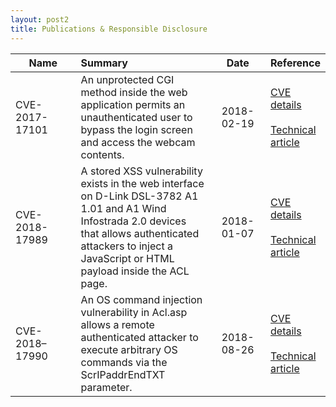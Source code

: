 ```yaml
---
layout: post2
title: Publications & Responsible Disclosure
--- 
```


| Name        		|Summary 		| Date          | Reference  |
| ------------- 	|:------------- |:-------------:| :----------|
| CVE-2017-17101	| An unprotected CGI method inside the web application permits an unauthenticated user to bypass the login screen and access the webcam contents.	 | 2018-02-19 		| [CVE details][cve1] <br><br> [Technical article][blog1]   |
| CVE-2018-17989    | A stored XSS vulnerability exists in the web interface on D-Link DSL-3782 A1 1.01 and A1 Wind Infostrada 2.0 devices that allows authenticated attackers to inject a JavaScript or HTML payload inside the ACL page. |   2018-01-07 	| [CVE details][cve2] <br><br> [Technical article][blog2]   |
| CVE-2018–17990 	| An OS command injection vulnerability in Acl.asp allows a remote authenticated attacker to execute arbitrary OS commands via the ScrIPaddrEndTXT parameter.   |    2018-08-26	| [CVE details][cve3] <br><br> [Technical article][blog2] 	 |


[cve1]: https://www.cvedetails.com/cve/CVE-2017-17101/
[cve2]: https://www.cvedetails.com/cve/CVE-2018-17989/
[cve3]: https://www.cvedetails.com/cve/CVE-2018-17990/
[blog1]: http://c0mix.github.io/2018/Break-into-2K-IP-Camera/
[blog2]: https://c0mix.github.io/2019/D-Link-DIR-3782-SecAdvisory-OS-Command-Injection-and-Stored-XSS/


<style>
table:nth-of-type(1) {
    display:table;
    overflow-x:auto;
    width:100%;
}
table:nth-of-type(1) th:nth-of-type(1) {
    width:25%;
}
table:nth-of-type(1) th:nth-of-type(2) {
    width:50%;
}
table:nth-of-type(1) th:nth-of-type(3) {
    width:20%;
}
table:nth-of-type(1) th:nth-of-type(4) {
    width:5%;
}
</style>
